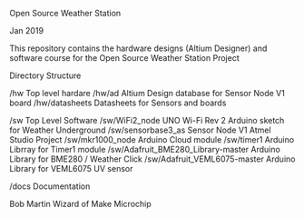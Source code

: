 Open Source Weather Station

Jan 2019

This repository contains the hardware designs (Altium Designer) and software course
for the Open Source Weather Station Project


Directory Structure

/hw										Top level hardare
/hw/ad									Altium Design database for Sensor Node V1 board
/hw/datasheets							Datasheets for Sensors and boards

/sw										Top Level Software
/sw/WiFi2_node							UNO Wi-Fi Rev 2 Arduino sketch for Weather Underground
/sw/sensorbase3_as						Sensor Node V1 Atmel Studio Project
/sw/mkr1000_node						Arduino Cloud module
/sw/timer1								Arduino Librray for Timer1 module
/sw/Adafruit_BME280_Library-master		Arduino Library for BME280 / Weather Click
/sw/Adafruit_VEML6075-master			Arduino Library for VEML6075 UV sensor


/docs					Documentation




Bob Martin
Wizard of Make 
Microchip

